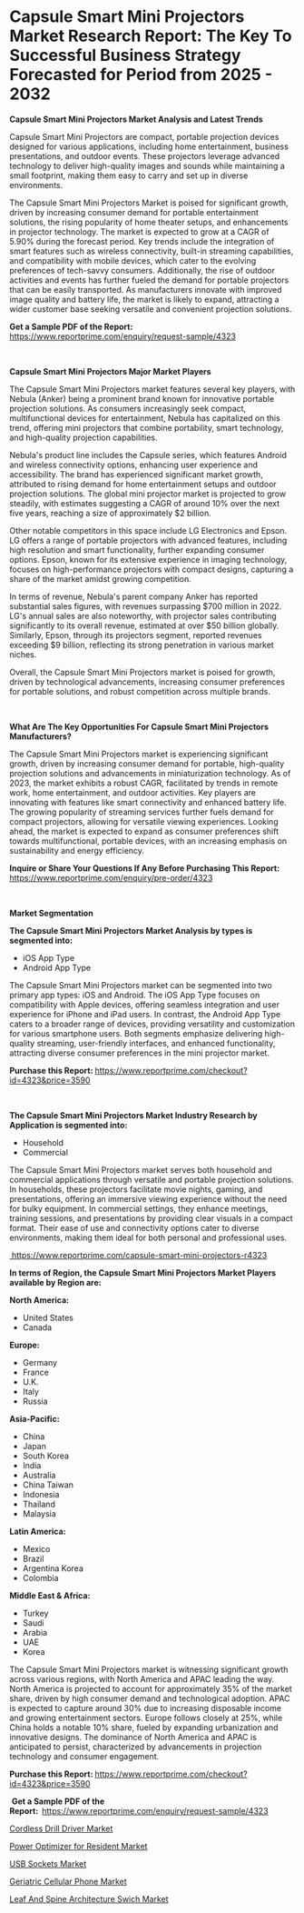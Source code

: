 <p><h1>Capsule Smart Mini Projectors Market Research Report: The Key To Successful Business Strategy Forecasted for Period from 2025 - 2032</h1></p><p><strong>Capsule Smart Mini Projectors Market Analysis and Latest Trends</strong></p>
<p><p>Capsule Smart Mini Projectors are compact, portable projection devices designed for various applications, including home entertainment, business presentations, and outdoor events. These projectors leverage advanced technology to deliver high-quality images and sounds while maintaining a small footprint, making them easy to carry and set up in diverse environments. </p><p>The Capsule Smart Mini Projectors Market is poised for significant growth, driven by increasing consumer demand for portable entertainment solutions, the rising popularity of home theater setups, and enhancements in projector technology. The market is expected to grow at a CAGR of 5.90% during the forecast period. Key trends include the integration of smart features such as wireless connectivity, built-in streaming capabilities, and compatibility with mobile devices, which cater to the evolving preferences of tech-savvy consumers. Additionally, the rise of outdoor activities and events has further fueled the demand for portable projectors that can be easily transported. As manufacturers innovate with improved image quality and battery life, the market is likely to expand, attracting a wider customer base seeking versatile and convenient projection solutions.</p></p>
<p><strong>Get a Sample PDF of the Report:&nbsp;</strong> <a href="https://www.reportprime.com/enquiry/request-sample/4323?utm_campaign=2945&utm_medium=2&utm_source=Github&utm_content=ia&utm_term=19032025&utm_id=capsule-smart-mini-projectors">https://www.reportprime.com/enquiry/request-sample/4323</a></p>
<p>&nbsp;</p>
<p><strong>Capsule Smart Mini Projectors Major Market Players</strong></p>
<p><p>The Capsule Smart Mini Projectors market features several key players, with Nebula (Anker) being a prominent brand known for innovative portable projection solutions. As consumers increasingly seek compact, multifunctional devices for entertainment, Nebula has capitalized on this trend, offering mini projectors that combine portability, smart technology, and high-quality projection capabilities.</p><p>Nebula's product line includes the Capsule series, which features Android and wireless connectivity options, enhancing user experience and accessibility. The brand has experienced significant market growth, attributed to rising demand for home entertainment setups and outdoor projection solutions. The global mini projector market is projected to grow steadily, with estimates suggesting a CAGR of around 10% over the next five years, reaching a size of approximately $2 billion.</p><p>Other notable competitors in this space include LG Electronics and Epson. LG offers a range of portable projectors with advanced features, including high resolution and smart functionality, further expanding consumer options. Epson, known for its extensive experience in imaging technology, focuses on high-performance projectors with compact designs, capturing a share of the market amidst growing competition.</p><p>In terms of revenue, Nebula's parent company Anker has reported substantial sales figures, with revenues surpassing $700 million in 2022. LG's annual sales are also noteworthy, with projector sales contributing significantly to its overall revenue, estimated at over $50 billion globally. Similarly, Epson, through its projectors segment, reported revenues exceeding $9 billion, reflecting its strong penetration in various market niches.</p><p>Overall, the Capsule Smart Mini Projectors market is poised for growth, driven by technological advancements, increasing consumer preferences for portable solutions, and robust competition across multiple brands.</p></p>
<p>&nbsp;</p>
<p><strong>What Are The Key Opportunities For Capsule Smart Mini Projectors Manufacturers?</strong></p>
<p><p>The Capsule Smart Mini Projectors market is experiencing significant growth, driven by increasing consumer demand for portable, high-quality projection solutions and advancements in miniaturization technology. As of 2023, the market exhibits a robust CAGR, facilitated by trends in remote work, home entertainment, and outdoor activities. Key players are innovating with features like smart connectivity and enhanced battery life. The growing popularity of streaming services further fuels demand for compact projectors, allowing for versatile viewing experiences. Looking ahead, the market is expected to expand as consumer preferences shift towards multifunctional, portable devices, with an increasing emphasis on sustainability and energy efficiency.</p></p>
<p><strong>Inquire or Share Your Questions If Any Before Purchasing This Report:</strong> <a href="https://www.reportprime.com/enquiry/pre-order/4323?utm_campaign=2945&utm_medium=2&utm_source=Github&utm_content=ia&utm_term=19032025&utm_id=capsule-smart-mini-projectors">https://www.reportprime.com/enquiry/pre-order/4323</a></p>
<p>&nbsp;</p>
<p><strong>Market Segmentation</strong></p>
<p><strong>The Capsule Smart Mini Projectors Market Analysis by types is segmented into:</strong></p>
<p><ul><li>iOS App Type</li><li>Android App Type</li></ul></p>
<p><p>The Capsule Smart Mini Projectors market can be segmented into two primary app types: iOS and Android. The iOS App Type focuses on compatibility with Apple devices, offering seamless integration and user experience for iPhone and iPad users. In contrast, the Android App Type caters to a broader range of devices, providing versatility and customization for various smartphone users. Both segments emphasize delivering high-quality streaming, user-friendly interfaces, and enhanced functionality, attracting diverse consumer preferences in the mini projector market.</p></p>
<p><strong>Purchase this Report:&nbsp;</strong><a href="https://www.reportprime.com/checkout?id=4323&price=3590&utm_campaign=2945&utm_medium=2&utm_source=Github&utm_content=ia&utm_term=19032025&utm_id=capsule-smart-mini-projectors">https://www.reportprime.com/checkout?id=4323&price=3590</a></p>
<p>&nbsp;</p>
<p><strong>The Capsule Smart Mini Projectors Market Industry Research by Application is segmented into:</strong></p>
<p><ul><li>Household</li><li>Commercial</li></ul></p>
<p><p>The Capsule Smart Mini Projectors market serves both household and commercial applications through versatile and portable projection solutions. In households, these projectors facilitate movie nights, gaming, and presentations, offering an immersive viewing experience without the need for bulky equipment. In commercial settings, they enhance meetings, training sessions, and presentations by providing clear visuals in a compact format. Their ease of use and connectivity options cater to diverse environments, making them ideal for both personal and professional uses.</p></p>
<p><a href="https://www.reportprime.com/capsule-smart-mini-projectors-r4323?utm_campaign=2945&utm_medium=2&utm_source=Github&utm_content=ia&utm_term=19032025&utm_id=capsule-smart-mini-projectors">&nbsp;https://www.reportprime.com/capsule-smart-mini-projectors-r4323</a></p>
<p><strong>In terms of Region, the Capsule Smart Mini Projectors Market Players available by Region are:</strong></p>
<p>
    <p> <strong> North America: </strong>
        <ul>
            <li>United States</li>
            <li>Canada</li>
        </ul>
        </p> 
    <p> <strong> Europe: </strong>
        <ul>
            <li>Germany</li>
            <li>France</li>
            <li>U.K.</li>
            <li>Italy</li>
            <li>Russia</li>
        </ul>
        </p> 
    <p> <strong> Asia-Pacific: </strong>
        <ul>
            <li>China</li>
            <li>Japan</li>
            <li>South Korea</li>
            <li>India</li>
            <li>Australia</li>
            <li>China Taiwan</li>
            <li>Indonesia</li>
            <li>Thailand</li>
            <li>Malaysia</li>
        </ul>
        </p> 
    <p> <strong> Latin America: </strong>
        <ul>
            <li>Mexico</li>
            <li>Brazil</li>
            <li>Argentina Korea</li>
            <li>Colombia</li>
        </ul>
        </p> 
    <p> <strong> Middle East & Africa: </strong>
        <ul>
            <li>Turkey</li>
            <li>Saudi</li>
            <li>Arabia</li>
            <li>UAE</li>
            <li>Korea</li>
        </ul>
    </p>
    </p>
<p><p>The Capsule Smart Mini Projectors market is witnessing significant growth across various regions, with North America and APAC leading the way. North America is projected to account for approximately 35% of the market share, driven by high consumer demand and technological adoption. APAC is expected to capture around 30% due to increasing disposable income and growing entertainment sectors. Europe follows closely at 25%, while China holds a notable 10% share, fueled by expanding urbanization and innovative designs. The dominance of North America and APAC is anticipated to persist, characterized by advancements in projection technology and consumer engagement.</p></p>
<p><strong>Purchase this Report: </strong><a href="https://www.reportprime.com/checkout?id=4323&price=3590&utm_campaign=2945&utm_medium=2&utm_source=Github&utm_content=ia&utm_term=19032025&utm_id=capsule-smart-mini-projectors">https://www.reportprime.com/checkout?id=4323&price=3590</a></p>
<p>&nbsp;<strong>Get a Sample PDF of the Report:&nbsp;&nbsp;</strong><a href="https://www.reportprime.com/enquiry/request-sample/4323?utm_campaign=2945&utm_medium=2&utm_source=Github&utm_content=ia&utm_term=19032025&utm_id=capsule-smart-mini-projectors">https://www.reportprime.com/enquiry/request-sample/4323</a></p>
<p><strong></strong></p>
<p><p><a href="https://github.com/gallatannyv6/Market-Research-Report-List-1/blob/main/cordless-drill-driver-market.md?utm_campaign=2945&utm_medium=2&utm_source=Github&utm_content=ia&utm_term=19032025&utm_id=capsule-smart-mini-projectors">Cordless Drill Driver Market</a></p><p><a href="https://github.com/arionmp/Market-Research-Report-List-5/blob/main/power-optimizer-for-resident-market.md?utm_campaign=2945&utm_medium=2&utm_source=Github&utm_content=ia&utm_term=19032025&utm_id=capsule-smart-mini-projectors">Power Optimizer for Resident Market</a></p><p><a href="https://github.com/luckyshygirl/Market-Research-Report-List-7/blob/main/usb-sockets-market.md?utm_campaign=2945&utm_medium=2&utm_source=Github&utm_content=ia&utm_term=19032025&utm_id=capsule-smart-mini-projectors">USB Sockets Market</a></p><p><a href="https://github.com/guzmabugbyf1/Market-Research-Report-List-1/blob/main/geriatric-cellular-phone-market.md?utm_campaign=2945&utm_medium=2&utm_source=Github&utm_content=ia&utm_term=19032025&utm_id=capsule-smart-mini-projectors">Geriatric Cellular Phone Market</a></p><p><a href="https://github.com/vimar16th/Market-Research-Report-List-7/blob/main/leaf-and-spine-architecture-swich-market.md?utm_campaign=2945&utm_medium=2&utm_source=Github&utm_content=ia&utm_term=19032025&utm_id=capsule-smart-mini-projectors">Leaf And Spine Architecture Swich Market</a></p></p>